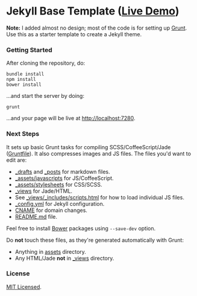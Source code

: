 # Jekyll Base Template ([Live Demo](http://jekyll.chibi.io))

**Note:** I added almost no design; most of the code is for setting up <a href="http://gruntjs.com/">Grunt</a>. Use this as a starter template to create a Jekyll theme.

### Getting Started

After cloning the repository, do:

~~~
bundle install
npm install
bower install
~~~

...and start the server by doing:

~~~
grunt
~~~

...and your page will be live at [http://localhost:7280](http://localhost:7280).

### Next Steps

It sets up basic Grunt tasks for compiling SCSS/CoffeeScript/Jade ([Gruntfile](Gruntfile.coffee)). It also compresses images and JS files. The files you'd want to edit are:

* [_drafts](_drafts) and [_posts](_posts) for markdown files.
* [_assets/javascripts](_assets/javascripts) for JS/CoffeeScript.
* [_assets/stylesheets](_assets/stylesheets) for CSS/SCSS.
* [_views](_views) for Jade/HTML.
* See [_views/_includes/scripts.html](_views/_includes/scripts.html) for how to load individual JS files.
* [_config.yml](_config.yml) for Jekyll configuration.
* [CNAME](CNAME) for domain changes.
* [README.md](README.md) file.

Feel free to install [Bower](http://bower.io/) packages using `--save-dev` option.

Do **not** touch these files, as they're generated automatically with Grunt:

* Anything in [assets](assets) directory.
* Any HTML/Jade **not** in [_views](_views) directory.

### License

[MIT Licensed](http://chibicode.mit-license.org/).
